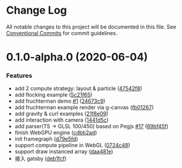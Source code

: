 # Change Log

All notable changes to this project will be documented in this file.
See [Conventional Commits](https://conventionalcommits.org) for commit guidelines.

# 0.1.0-alpha.0 (2020-06-04)


### Features

* add 2 compute strategy: layout & particle ([47542f8](https://github.com/antvis/GWebGPUEngine/commit/47542f8a8cd60543b9912bd4f739678465416178))
* add flocking example ([5c21f65](https://github.com/antvis/GWebGPUEngine/commit/5c21f65d4477d41314e983e80ccbaa8bc2cd42dd))
* add fruchterman demo [#1](https://github.com/antvis/GWebGPUEngine/issues/1) ([24673c9](https://github.com/antvis/GWebGPUEngine/commit/24673c911cb70535b05627c002b0d54a356b4ba0))
* add fruchterman example render via g-canvas ([fb01267](https://github.com/antvis/GWebGPUEngine/commit/fb01267a6da5a21db98e7b06a48c8c18527fbcfb))
* add gravity & curl examples ([21f8e09](https://github.com/antvis/GWebGPUEngine/commit/21f8e096600893af21360fcb51fb421667a34f81))
* add interaction with camera ([1441d5c](https://github.com/antvis/GWebGPUEngine/commit/1441d5cf8712503bf9a121ac5e5ed92021f7da38))
* add parser(TS -> GLSL 100/450) based on Pegjs [#17](https://github.com/antvis/GWebGPUEngine/issues/17) ([69bf45f](https://github.com/antvis/GWebGPUEngine/commit/69bf45f1fb41c1c6c6d1dfec4b60f8a4cb9fecef))
* finish WebGPU engine ([cdbb2ad](https://github.com/antvis/GWebGPUEngine/commit/cdbb2ad5a15e0cf9038b794bb1320033f0a2ff03))
* init framegraph ([d79e5fd](https://github.com/antvis/GWebGPUEngine/commit/d79e5fdf9a64a9795ab31bc22b74551d2e7c5e8e))
* support compute pipeline in WebGL ([0724c48](https://github.com/antvis/GWebGPUEngine/commit/0724c488d948f650f8d34da3cfa7ba38067aae3a))
* support draw instanced array ([daa481e](https://github.com/antvis/GWebGPUEngine/commit/daa481e7c0b0de272fbfb237917815735aaf9eee))
* 接入 gatsby ([deb1fcf](https://github.com/antvis/GWebGPUEngine/commit/deb1fcfe87eeacc02d38c34a68e3096c32d29cc8))
